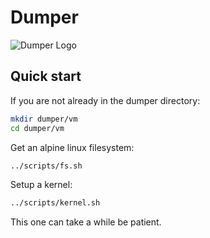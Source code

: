 # Dumper

![Dumper Logo](https://cdn.discordapp.com/attachments/1351126477852119060/1352683557264294069/dumper_lumper_logo.jpg?ex=67dee83b&is=67dd96bb&hm=36c450eb3ee634e3bb54f632ea9ade34cbe24b988237c27f442cd87c55f751d5&)


## Quick start

If you are not already in the dumper directory:
```sh
mkdir dumper/vm
cd dumper/vm
```

Get an alpine linux filesystem:
```sh
../scripts/fs.sh
```

Setup a kernel:
```sh
../scripts/kernel.sh
```
This one can take a while be patient.
